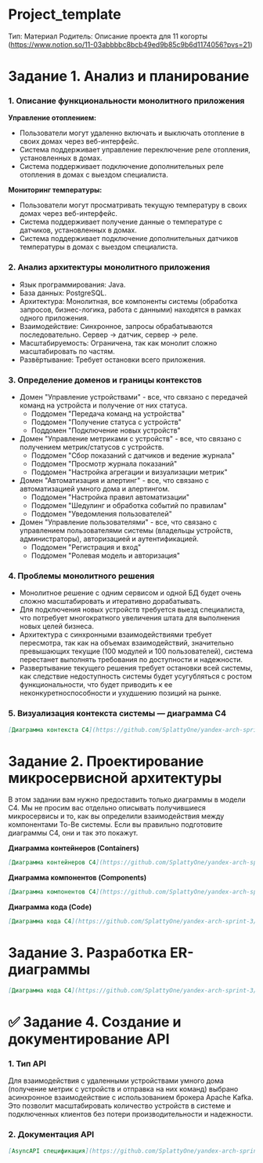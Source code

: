 # Project_template

Тип: Материал
Родитель: Описание проекта для 11 когорты (https://www.notion.so/11-03abbbbc8bcb49ed9b85c9b6d1174056?pvs=21)


# Задание 1. Анализ и планирование

### 1. Описание функциональности монолитного приложения

**Управление отоплением:**

- Пользователи могут удаленно включать и выключать отопление в своих домах через веб-интерфейс.
- Система поддерживает управление переключение реле отопления, установленных в домах.
- Система поддерживает подключение дополнительных реле отопления в домах с выездом специалиста.

**Мониторинг температуры:**

- Пользователи могут просматривать текущую температуру в своих домах через веб-интерфейс.
- Система поддерживает получение данные о температуре с датчиков, установленных в домах.
- Система поддерживает подключение дополнительных датчиков температуры в домах с выездом специалиста.

### 2. Анализ архитектуры монолитного приложения

- Язык программирования: Java.
- База данных: PostgreSQL.
- Архитектура: Монолитная, все компоненты системы (обработка запросов, бизнес-логика, работа с данными) находятся в рамках одного приложения.
- Взаимодействие: Синхронное, запросы обрабатываются последовательно. Сервер -> датчик, сервер -> реле.
- Масштабируемость: Ограничена, так как монолит сложно масштабировать по частям.
- Развёртывание: Требует остановки всего приложения.

### 3. Определение доменов и границы контекстов

- Домен "Управление устройствами" - все, что связано с передачей команд на устройста и получение от них статуса.
  - Поддомен "Передача команд на устройства"
  - Поддомен "Получение статуса с устройств"
  - Поддомен "Подключение новых устройств"
- Домен "Управление метриками с устройств" - все, что связано с получением метрик/статусов с устройств.
  - Поддомен "Сбор показаний с датчиков и ведение журнала"
  - Поддомен "Просмотр журнала показаний"
  - Поддомен "Настройка агрегации и визуализации метрик"
- Домен "Автоматизация и алертинг" - все, что связано с автоматизацией умного дома и алертингом.
  - Поддомен "Настройка правил автоматизации"
  - Поддомен "Шедулинг и обработка событий по правилам"
  - Поддомен "Уведомления пользователей"
- Домен "Управление пользователями" - все, что связано с управлением пользователями системы (владельцы устройств, администраторы), авторизацией и аутентификацией.
  - Поддомен "Регистрация и вход"
  - Поддомен "Ролевая модель и авторизация"

### **4. Проблемы монолитного решения**

- Монолитное решение с одним сервисом и одной БД будет очень сложно масштабировать и итеративно дорабатывать.
- Для подключения новых устройств требуется выезд специалиста, что потребует многократного увеличения штата для выполнения новых целей бизнеса.
- Архитектура с синхронными взаимодействиями требует пересмотра, так как на объемах взаимодействий, значительно превышающих текущие (100 модулей и 100 пользователей), система перестанет выполнять требования по доступности и надежности.
- Развертывание текущего решения требует остановки всей системы, как следствие недоступность системы будет усугубляться с ростом функциональности, что будет приводить к ее неконкуретноспособности и ухудшению позиций на рынке.

### 5. Визуализация контекста системы — диаграмма С4

```markdown
[Диаграмма контекста C4](https://github.com/SplattyOne/yandex-arch-sprint-3/blob/warmhouse/diagrams/C4_context.png)
```

# Задание 2. Проектирование микросервисной архитектуры

В этом задании вам нужно предоставить только диаграммы в модели C4. Мы не просим вас отдельно описывать получившиеся микросервисы и то, как вы определили взаимодействия между компонентами To-Be системы. Если вы правильно подготовите диаграммы C4, они и так это покажут.

**Диаграмма контейнеров (Containers)**

```markdown
[Диаграмма контейнеров C4](https://github.com/SplattyOne/yandex-arch-sprint-3/blob/warmhouse/diagrams/C4_container.png)
```

**Диаграмма компонентов (Components)**

```markdown
[Диаграмма компонентов C4](https://github.com/SplattyOne/yandex-arch-sprint-3/blob/warmhouse/diagrams/C4_component.png)
```

**Диаграмма кода (Code)**

```markdown
[Диаграмма кода C4](https://github.com/SplattyOne/yandex-arch-sprint-3/blob/warmhouse/diagrams/C4_code.png)
```

# Задание 3. Разработка ER-диаграммы

```markdown
[Диаграмма кода C4](https://github.com/SplattyOne/yandex-arch-sprint-3/blob/warmhouse/diagrams/ER_diagram.png)
```

# ✅ Задание 4. Создание и документирование API

### 1. Тип API

Для взаимодействия с удаленными устройствами умного дома (получение метрик с устройств и отправка на них команд) выбрано асинхронное взаимодействие с использованием брокера Apache Kafka. Это позволит масштабировать количество устройств в системе и подключенных клиентов без потери производительности и надежности.

### 2. Документация API

```markdown
[AsyncAPI спецификация](https://github.com/SplattyOne/yandex-arch-sprint-3/blob/warmhouse/docs/asyncapi.yaml)
```
